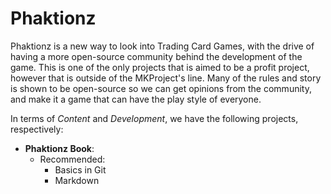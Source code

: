 # Phaktionz

Phaktionz is a new way to look into Trading Card Games, with the drive of having a more open-source community behind the development of the game. 
This is one of the only projects that is aimed to be a profit project, however that is outside of the MKProject's line. Many of the rules and
story is shown to be open-source so we can get opinions from the community, and make it a game that can have the play style of everyone. 

In terms of _Content_ and _Development_, we have the following projects, respectively: 

- **Phaktionz Book**:
  - Recommended: 
    - Basics in Git
    -  Markdown

